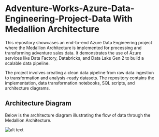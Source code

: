 # **Adventure-Works-Azure-Data-Engineering-Project-Data With Medallion Architecture**

This repository showcases an end-to-end Azure Data Engineering project where the Medallion Architecture is implemented for processing and transforming adventure sales data. It demonstrates the use of Azure services like Data Factory, Databricks, and Data Lake Gen 2 to build a scalable data pipeline.

The project involves creating a clean data pipeline from raw data ingestion to transformation and analysis-ready datasets. The repository contains the implementation, data transformation notebooks, SQL scripts, and architecture diagrams.

## **Architecture Diagram**  
Below is the architecture diagram illustrating the flow of data through the Medallion Architecture.  

![alt text](image.png)